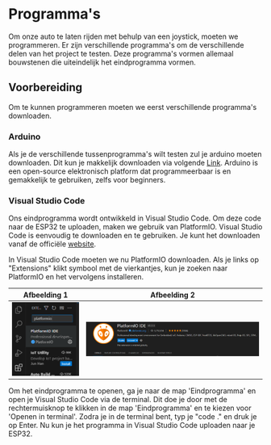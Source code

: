 # Programma's

Om onze auto te laten rijden met behulp van een joystick, moeten we programmeren. Er zijn verschillende programma's om de verschillende delen van het project te testen. Deze programma's vormen allemaal bouwstenen die uiteindelijk het eindprogramma vormen.

## Voorbereiding 

Om te kunnen programmeren moeten we eerst verschillende programma's downloaden. 

### Arduino

Als je de verschillende tussenprogramma's wilt testen zul je arduino moeten downloaden. Dit kun je makkelijk downloaden via volgende
[Link](https://support.arduino.cc/hc/en-us/articles/360019833020-Download-and-install-Arduino-IDE "Arduino downloaden"). Arduino is een open-source elektronisch platform dat programmeerbaar is en gemakkelijk te gebruiken, zelfs voor beginners.

### Visual Studio Code

Ons eindprogramma wordt ontwikkeld in Visual Studio Code. Om deze code naar de ESP32 te uploaden, maken we gebruik van PlatformIO. Visual Studio Code is eenvoudig te downloaden en te gebruiken. Je kunt het downloaden vanaf de officiële [website](https://code.visualstudio.com/download).

In Visual Studio Code moeten we nu PlatformIO downloaden. Als je links op "Extensions" klikt symbool met de vierkantjes, kun je zoeken naar PlatformIO en het vervolgens installeren.

| Afbeelding 1 | Afbeelding 2 |
|--------------|--------------|
|![Opzoeken PlarformIO](./img/ZoekPlatformIO.png)  |![PlarformIO installeren](./img/PlatformIO.png)|

Om het eindprogramma te openen, ga je naar de map 'Eindprogramma' en open je Visual Studio Code via de terminal. Dit doe je door met de rechtermuisknop te klikken in de map 'Eindprogramma' en te kiezen voor 'Openen in terminal'. Zodra je in de terminal bent, typ je "code ." en druk je op Enter. Nu kun je het programma in Visual Studio Code uploaden naar je ESP32.